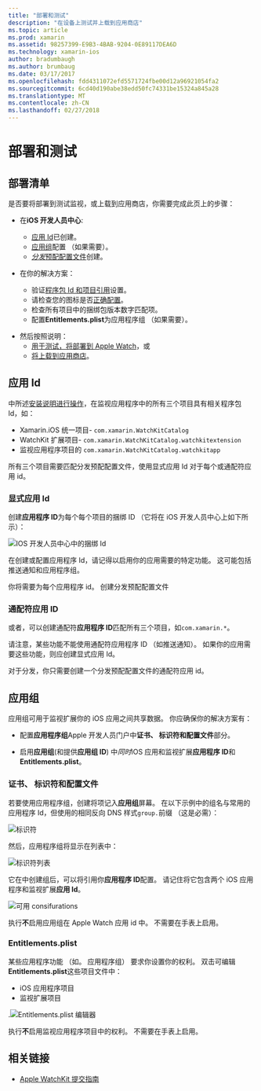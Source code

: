 ```yaml
---
title: "部署和测试"
description: "在设备上测试并上载到应用商店"
ms.topic: article
ms.prod: xamarin
ms.assetid: 98257399-E9B3-4BAB-9204-0E89117DEA6D
ms.technology: xamarin-ios
author: bradumbaugh
ms.author: brumbaug
ms.date: 03/17/2017
ms.openlocfilehash: fdd4311072efd5571724fbe00d12a96921054fa2
ms.sourcegitcommit: 6cd40d190abe38edd50fc74331be15324a845a28
ms.translationtype: MT
ms.contentlocale: zh-CN
ms.lasthandoff: 02/27/2018
---
```

# <a name="deployment-and-testing"></a>部署和测试

## <a name="deployment-checklist"></a>部署清单

是否要将部署到测试监视，或上载到应用商店，你需要完成此页上的步骤：

- 在**iOS 开发人员中心**:
  - [应用 Id](#App_IDs)已创建。
  - [应用组](#App_Groups)配置 （如果需要）。
  - [*分发*预配配置文件](#Provisioning_Profiles)创建。

- 在你的解决方案：

  - 验证[程序包 Id 和项目引用](~/ios/watchos/get-started/installation.md)设置。
  - 请检查您的图标是否[正确配置](~/ios/watchos/app-fundamentals/icons.md)。
  - 检查所有项目中的捆绑包版本数字匹配项。
  - 配置**Entitlements.plist**为应用程序组 （如果需要）。

* 然后按照说明：
  - [用于测试，将部署到 Apple Watch](~/ios/watchos/deploy-test/device.md)，或
  - [将上载到应用商店](~/ios/watchos/deploy-test/appstore.md)。


## <a name="app-ids"></a>应用 Id

中所述[安装说明进行操作](~/ios/watchos/get-started/installation.md)，在监视应用程序中的所有三个项目具有相关程序包 Id，如：

- Xamarin.iOS 统一项目- `com.xamarin.WatchKitCatalog`
- WatchKit 扩展项目- `com.xamarin.WatchKitCatalog.watchkitextension`
- 监视应用程序项目的 `com.xamarin.WatchKitCatalog.watchkitapp`

所有三个项目需要匹配分发预配配置文件，使用显式应用 Id 对于每个或通配符应用 id。

### <a name="explicit-app-ids"></a>显式应用 Id

创建**应用程序 ID**为每个每个项目的捆绑 ID （它将在 iOS 开发人员中心上如下所示）：

![IOS 开发人员中心中的捆绑 Id](images/appids-specific-sml.png)

在创建或配置应用程序 Id，请记得以启用你的应用需要的特定功能。 这可能包括推送通知和应用程序组。

你将需要为每个应用程序 id。 创建分发预配配置文件

### <a name="wildcard-app-id"></a>通配符应用 ID

或者，可以创建通配符**应用程序 ID**匹配所有三个项目，如`com.xamarin.*`。

请注意，某些功能不能使用通配符应用程序 ID （如推送通知）。 如果你的应用需要这些功能，则应创建显式应用 Id。

对于分发，你只需要创建一个分发预配配置文件的通配符应用 id。

<a name="app-groups" />

## <a name="app-groups"></a>应用组

应用组可用于监视扩展你的 iOS 应用之间共享数据。 你应确保你的解决方案有：

- 配置**应用程序组**Apple 开发人员门户中**证书、 标识符和配置文件**部分。

- 启用**应用组**(和提供**应用组 ID**) 中*同时*iOS 应用和监视扩展**应用程序 ID**和**Entitlements.plist**。

### <a name="certificates-identifiers--profiles"></a>证书、 标识符和配置文件

若要使用应用程序组，创建将项记入**应用组**屏幕。 在以下示例中的组名与常用的应用程序 Id，但使用的相同反向 DNS 样式`group.`前缀 （这是必需）：

![标识符](images/appgroups-new-sml.png)

然后，应用程序组将显示在列表中：

![标识符列表](images/appgroups-setup-sml.png)

它在中创建组后，可以将引用你**应用程序 ID**配置。 请记住将它包含两个 iOS 应用程序和监视扩展**应用 Id**。

![可用 consifurations](images/appgroups-sml.png)

执行**不**启用应用组在 Apple Watch 应用 id 中。 不需要在手表上启用。

### <a name="entitlementsplist"></a>Entitlements.plist

某些应用程序功能 （如。 应用程序组） 要求你设置你的权利。
双击可编辑**Entitlements.plist**这些项目文件中：

- iOS 应用程序项目
- 监视扩展项目

.![Entitlements.plist 编辑器](images/entitlements-plist-sml.png)

执行**不**启用监视应用程序项目中的权利。 不需要在手表上启用。



## <a name="related-links"></a>相关链接

- [Apple WatchKit 提交指南](https://developer.apple.com/app-store/watch/)
